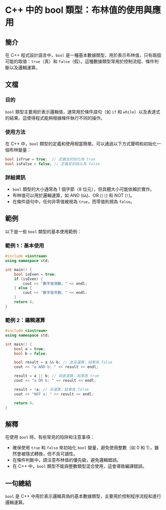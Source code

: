 <!--
Meta Description: # C++ 中的 bool 類型：布林值的使用與應用 ## 簡介 在 C++ 程式設計語言中，`bool` 是一種基本數據類型，用於表示布林值，只有兩個可能的取值：`true`（真）和 `false`（假）。這種數據類型常用於控制流程、條件判斷以及邏輯運算。 ## 文檔 ### 目的 `bool` ...
Meta Keywords: bool, true, false, result, cout
-->

# C++ 中的 bool 類型：布林值的使用與應用

## 簡介
在 C++ 程式設計語言中，`bool` 是一種基本數據類型，用於表示布林值，只有兩個可能的取值：`true`（真）和 `false`（假）。這種數據類型常用於控制流程、條件判斷以及邏輯運算。

## 文檔
### 目的
`bool` 類型主要用於表示邏輯值，通常用於條件語句（如 `if` 和 `while`）以及表達式的結果。這使得程式能夠根據條件執行不同的操作。

### 使用方法
在 C++ 中，`bool` 類型的定義和使用相當簡單。可以通過以下方式聲明和初始化一個布林變量：

```cpp
bool isTrue = true;  // 定義並初始化為 true
bool isFalse = false; // 定義並初始化為 false
```

### 詳細資訊
- `bool` 類型的大小通常為 1 個字節（8 位元），但具體大小可能依賴於實作。
- 布林值可以用於邏輯運算，如 AND (`&&`)、OR (`||`) 和 NOT (`!`)。
- 在條件語句中，任何非零值被視為 `true`，而零值則視為 `false`。

## 範例
以下是一些 `bool` 類型的基本使用範例：

### 範例 1：基本使用
```cpp
#include <iostream>
using namespace std;

int main() {
    bool isEven = true;
    if (isEven) {
        cout << "數字是偶數。" << endl;
    } else {
        cout << "數字是奇數。" << endl;
    }
    return 0;
}
```

### 範例 2：邏輯運算
```cpp
#include <iostream>
using namespace std;

int main() {
    bool a = true;
    bool b = false;

    bool result = a && b; // 並且運算，結果為 false
    cout << "a AND b: " << result << endl;

    result = a || b; // 或者運算，結果為 true
    cout << "a OR b: " << result << endl;

    result = !a; // 非運算，結果為 false
    cout << "NOT a: " << result << endl;

    return 0;
}
```

## 解釋
在使用 `bool` 時，有些常見的陷阱和注意事項：
- 確保使用 `true` 和 `false` 來初始化 `bool` 變量，避免使用整數（如 0 和 1），雖然會被隱式轉換，但不具可讀性。
- 在條件判斷中，請注意布林值的優先級，避免邏輯錯誤。
- 在 C++ 中，`bool` 類型不能與整數類型混合使用，這會導致編譯錯誤。

## 一句總結
`bool` 是 C++ 中用於表示邏輯真偽的基本數據類型，主要用於控制程序流程和進行邏輯運算。